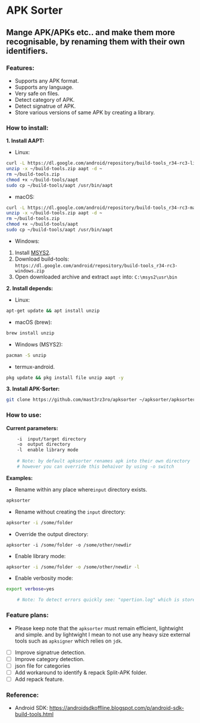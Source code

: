# APK Sorter
## Mange APK/APKs etc.. and make them more recognisable, by renaming them with their own identifiers.

### Features:

- Supports any APK format.
- Supports any language.
- Very safe on files.
- Detect category of APK.
- Detect signatrue of APK.
- Store various versions of same APK by creating a library.


### How to install:

**1. Install AAPT:**


- Linux:

```Bash
curl -L https://dl.google.com/android/repository/build-tools_r34-rc3-linux.zip -o ~/build-tools.zip
unzip -x ~/build-tools.zip aapt -d ~
rm ~/build-tools.zip
chmod +x ~/build-tools/aapt
sudo cp ~/build-tools/aapt /usr/bin/aapt
```


- macOS:

```Bash
curl -L https://dl.google.com/android/repository/build-tools_r34-rc3-macosx.zip -o ~/build-tools.zip
unzip -x ~/build-tools.zip aapt -d ~
rm ~/build-tools.zip
chmod +x ~/build-tools/aapt
sudo cp ~/build-tools/aapt /usr/bin/aapt
```

- Windows:

1. Install [MSYS2](https://www.msys2.org/wiki/MSYS2-installation/).
2. Download build-tools: `https://dl.google.com/android/repository/build-tools_r34-rc3-windows.zip`
3. Open downloaded archive and extract `aapt` into:
	`C:\msys2\usr\bin`


**2. Install depends:**

- Linux:

```Bash
apt-get update && apt install unzip
```

- macOS (brew):

```Bash
brew install unzip
```

- Windows (MSYS2):

```Bash
pacman -S unzip
```

- termux-android.

```Bash
pkg update && pkg install file unzip aapt -y
```

**3. Install APK-Sorter:**

```Bash
git clone https://github.com/mast3rz3ro/apksorter ~/apksorter/apksorter && chmod +x ~/apksorter/apksorter.sh && cp ~/apksorter/apksorter.sh "$PREFIX/bin/apksorter"
```

### How to use:

**Current parameters:**

```Bash
	-i	input/target directory
	-o	output directory
	-l	enable library mode
	
	# Note: by default apksorter renames apk into their own directory
	# however you can override this behaivor by using -o switch
```

**Examples:**

- Rename within any place where`input` directory exists.

```Bash
apksorter
```

- Rename without creating the `input` directory:

```Bash
apksorter -i /some/folder
```
- Override the output directory:

```
apksorter -i /some/folder -o /some/other/newdir
```

- Enable library mode:

```Bash
apksorter -i /some/folder -o /some/other/newdir -l
```

- Enable verbosity mode:

```Bash
export verbose=yes

	# Note: To detect errors quickly see: "opertion.log" which is stored on ~tmp directory.
```

### Feature plans:

- Please keep note that the `apksorter` must remain efficient, lightwight and simple.
and by lightwight I mean to not use any heavy size external tools such as `apksigner` which relies on `jdk`.

- [ ] Improve signatrue detection.
- [ ] Improve category detection.
- [ ] json file for categories  
- [ ] Add workaround to identify & repack Split-APK folder.
- [ ] Add repack feature.

### Reference:

- Android SDK: https://androidsdkoffline.blogspot.com/p/android-sdk-build-tools.html
